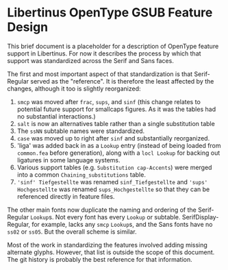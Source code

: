 # Libertinus OpenType GSUB Feature Design

This brief document is a placeholder for a description of OpenType feature
support in Libertinus. For now it describes the process by which that support
was standardized across the Serif and Sans faces. 

The first and most important aspect of that standardization is that
Serif-Regular served as the "reference". It is therefore the least affected by
the changes, although it too is slightly reorganized:

1. `smcp` was moved after `frac`, `sups`, and `sinf` (this change relates to
   potential future support for smallcaps figures. As it was the tables had no
   substantial interactions.)
2. `salt` is now an alternatives table rather than a single substitution table
3. The `ssNN` subtable names were standardized.
4. `case` was moved up to right after `sinf` and substantially reorganized.
5. 'liga' was added back in as a `Lookup` entry (instead of being loaded from
   `common.fea` before generation), along with a `locl Lookup` for backing out
   ligatures in some language systems. 
6. Various support tables (e.g. `Substitution cap-Accents`) were merged into
   a common `Chaining_substitutions` table. 
7. `'sinf' Tiefgestellte` was renamed `sinf_Tiefgestellte` and `'sups'
   Hochgestellte` was renamed `sups_Hochgestellte` so that they can be
   referenced directly in feature files. 

The other main fonts now duplicate the naming and ordering of the Serif-Regular
`Lookup`s. Not every font has every `Lookup` or subtable. SerifDisplay-Regular,
for example, lacks any `smcp` `Lookup`s, and the Sans fonts have no `ss02` or
`ss05`. But the overall scheme is similar. 

Most of the work in standardizing the features involved adding missing alternate
glyphs. However, that list is outside the scope of this document. The git history
is probably the best reference for that information. 
